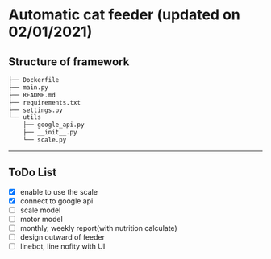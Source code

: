 # Automatic cat feeder (updated on 02/01/2021)

## Structure of framework
```cmd
├── Dockerfile
├── main.py
├── README.md
├── requirements.txt
├── settings.py
└── utils
    ├── google_api.py
    ├── __init__.py
    └── scale.py
```
---
## ToDo List
- [x] enable to use the scale
- [x] connect to google api
- [ ] scale model
- [ ] motor model
- [ ] monthly, weekly report(with nutrition calculate)
- [ ] design outward of feeder
- [ ] linebot, line nofity with UI 
